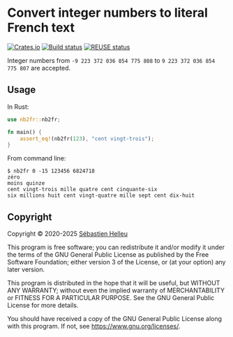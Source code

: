 <!--
SPDX-FileCopyrightText: 2020-2025 Sébastien Helleu <flashcode@flashtux.org>

SPDX-License-Identifier: GPL-3.0-or-later
-->

# Convert integer numbers to literal French text

[![Crates.io](https://img.shields.io/crates/v/nb2fr.svg)](https://crates.io/crates/nb2fr)
[![Build status](https://github.com/flashcode/nb2fr/workflows/CI/badge.svg)](https://github.com/flashcode/nb2fr/actions?query=workflow%3A%22CI%22)
[![REUSE status](https://api.reuse.software/badge/github.com/flashcode/nb2fr)](https://api.reuse.software/info/github.com/flashcode/nb2fr)

Integer numbers from `-9 223 372 036 854 775 808` to `9 223 372 036 854 775 807` are accepted.

## Usage

In Rust:

```rust
use nb2fr::nb2fr;

fn main() {
    assert_eq!(nb2fr(123), "cent vingt-trois");
}
```

From command line:

```
$ nb2fr 0 -15 123456 6824718
zéro
moins quinze
cent vingt-trois mille quatre cent cinquante-six
six millions huit cent vingt-quatre mille sept cent dix-huit
```

## Copyright

<!-- REUSE-IgnoreStart -->
Copyright © 2020-2025 [Sébastien Helleu](https://github.com/flashcode)

This program is free software; you can redistribute it and/or modify
it under the terms of the GNU General Public License as published by
the Free Software Foundation; either version 3 of the License, or
(at your option) any later version.

This program is distributed in the hope that it will be useful,
but WITHOUT ANY WARRANTY; without even the implied warranty of
MERCHANTABILITY or FITNESS FOR A PARTICULAR PURPOSE.  See the
GNU General Public License for more details.

You should have received a copy of the GNU General Public License
along with this program.  If not, see <https://www.gnu.org/licenses/>.
<!-- REUSE-IgnoreEnd -->
